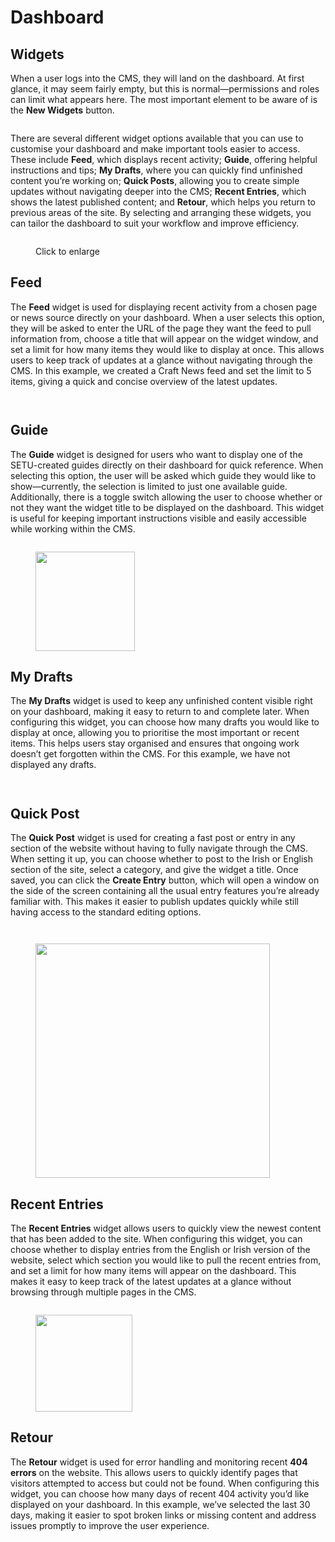 # Dashboard

## Widgets

When a user logs into the CMS, they will land on the dashboard. At first glance, it may seem fairly empty, but this is normal—permissions and roles can limit what appears here. The most important element to be aware of is the **New Widgets** button.

<div align="center" data-full-width="false"><figure><img src="../.gitbook/assets/Screenshot 2025-10-29 124032.png" alt=""><figcaption></figcaption></figure></div>



There are several different widget options available that you can use to customise your dashboard and make important tools easier to access. These include **Feed**, which displays recent activity; **Guide**, offering helpful instructions and tips; **My Drafts**, where you can quickly find unfinished content you’re working on; **Quick Posts**, allowing you to create simple updates without navigating deeper into the CMS; **Recent Entries**, which shows the latest published content; and **Retour**, which helps you return to previous areas of the site. By selecting and arranging these widgets, you can tailor the dashboard to suit your workflow and improve efficiency.

<figure><img src="../.gitbook/assets/Widgets.gif" alt=""><figcaption><p>Click to enlarge</p></figcaption></figure>

## Feed&#x20;

The **Feed** widget is used for displaying recent activity from a chosen page or news source directly on your dashboard. When a user selects this option, they will be asked to enter the URL of the page they want the feed to pull information from, choose a title that will appear on the widget window, and set a limit for how many items they would like to display at once. This allows users to keep track of updates at a glance without navigating through the CMS. In this example, we created a Craft News feed and set the limit to 5 items, giving a quick and concise overview of the latest updates.&#x20;

<div><figure><img src="../.gitbook/assets/Screenshot 2025-10-29 125535.png" alt=""><figcaption></figcaption></figure> <figure><img src="../.gitbook/assets/Screenshot 2025-10-29 125548 (1).png" alt=""><figcaption></figcaption></figure></div>

## Guide&#x20;

The **Guide** widget is designed for users who want to display one of the SETU-created guides directly on their dashboard for quick reference. When selecting this option, the user will be asked which guide they would like to show—currently, the selection is limited to just one available guide. Additionally, there is a toggle switch allowing the user to choose whether or not they want the widget title to be displayed on the dashboard. This widget is useful for keeping important instructions visible and easily accessible while working within the CMS.&#x20;

<div data-full-width="true"><figure><img src="../.gitbook/assets/Screenshot 2025-10-29 130357.png" alt=""><figcaption></figcaption></figure> <figure><img src="../.gitbook/assets/Screenshot 2025-10-29 130410 (1).png" alt="" width="159"><figcaption></figcaption></figure></div>

## My Drafts&#x20;

The **My Drafts** widget is used to keep any unfinished content visible right on your dashboard, making it easy to return to and complete later. When configuring this widget, you can choose how many drafts you would like to display at once, allowing you to prioritise the most important or recent items. This helps users stay organised and ensures that ongoing work doesn’t get forgotten within the CMS. For this example, we have not displayed any drafts.&#x20;

<div><figure><img src="../.gitbook/assets/Screenshot 2025-10-29 130915.png" alt=""><figcaption></figcaption></figure> <figure><img src="../.gitbook/assets/Screenshot 2025-10-29 130929.png" alt=""><figcaption></figcaption></figure></div>

## Quick Post&#x20;

The **Quick Post** widget is used for creating a fast post or entry in any section of the website without having to fully navigate through the CMS. When setting it up, you can choose whether to post to the Irish or English section of the site, select a category, and give the widget a title. Once saved, you can click the **Create Entry** button, which will open a window on the side of the screen containing all the usual entry features you’re already familiar with. This makes it easier to publish updates quickly while still having access to the standard editing options.&#x20;

<div><figure><img src="../.gitbook/assets/Screenshot 2025-10-30 105708.png" alt=""><figcaption></figcaption></figure> <figure><img src="../.gitbook/assets/Screenshot 2025-10-30 105719.png" alt=""><figcaption></figcaption></figure> <figure><img src="../.gitbook/assets/Screenshot 2025-10-30 105741.png" alt="" width="375"><figcaption></figcaption></figure></div>

## Recent Entries&#x20;

The **Recent Entries** widget allows users to quickly view the newest content that has been added to the site. When configuring this widget, you can choose whether to display entries from the English or Irish version of the website, select which section you would like to pull the recent entries from, and set a limit for how many items will appear on the dashboard. This makes it easy to keep track of the latest updates at a glance without browsing through multiple pages in the CMS.&#x20;

<div><figure><img src="../.gitbook/assets/Screenshot 2025-10-30 110244.png" alt=""><figcaption></figcaption></figure> <figure><img src="../.gitbook/assets/Screenshot 2025-10-30 110259.png" alt="" width="155"><figcaption></figcaption></figure></div>

## Retour&#x20;

The **Retour** widget is used for error handling and monitoring recent **404 errors** on the website. This allows users to quickly identify pages that visitors attempted to access but could not be found. When configuring this widget, you can choose how many days of recent 404 activity you’d like displayed on your dashboard. In this example, we’ve selected the last 30 days, making it easier to spot broken links or missing content and address issues promptly to improve the user experience.&#x20;

<div><figure><img src="../.gitbook/assets/Screenshot 2025-10-30 110525.png" alt=""><figcaption></figcaption></figure> <figure><img src="../.gitbook/assets/image.png" alt=""><figcaption></figcaption></figure></div>
